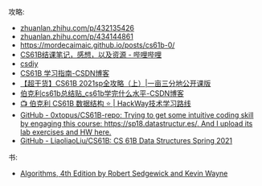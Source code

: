 攻略:

- [zhuanlan.zhihu.com/p/432135426](https://zhuanlan.zhihu.com/p/432135426)
- [zhuanlan.zhihu.com/p/434144861](https://zhuanlan.zhihu.com/p/434144861)
- https://mordecaimaic.github.io/posts/cs61b-0/
- [CS61B结课笔记，感想，以及资源 - 哔哩哔哩](https://www.bilibili.com/read/cv18985812/)
- [csdiy](https://csdiy.wiki/%E6%95%B0%E6%8D%AE%E7%BB%93%E6%9E%84%E4%B8%8E%E7%AE%97%E6%B3%95/CS61B/?h=cs61)
- [CS61B 学习指南-CSDN博客](https://blog.csdn.net/li12ji34an/article/details/105821558)
- [【超干货】CS61B 2021sp全攻略（上）|一亩三分地公开课版](https://www.1point3acres.com/bbs/thread-908806-1-1.html)
- [伯克利cs61b总结贴\_cs61b学完什么水平-CSDN博客](https://blog.csdn.net/qq_45698833/article/details/116300847)
- [📺 伯克利 CS61B 数据结构 ⭐️ | HackWay技术学习路线](https://hackway.org/docs/cs/freshman/datastructure/cs61b)
- [GitHub - 0xtopus/CS61B-repo: Trying to get some intuitive coding skill by engaging this course: https://sp18.datastructur.es/. And I upload its lab exercises and HW here.](https://github.com/0xtopus/CS61B-repo)
- [GitHub - LiaoliaoLiu/CS61B: CS 61B Data Structures Spring 2021](https://github.com/LiaoliaoLiu/CS61B/)

书:

- [Algorithms, 4th Edition by Robert Sedgewick and Kevin Wayne](https://algs4.cs.princeton.edu/home/)
